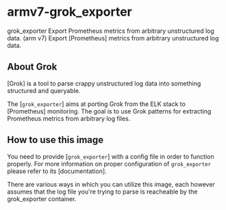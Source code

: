 # armv7-grok_exporter
grok_exporter  Export Prometheus metrics from arbitrary unstructured log data. (arm v7) 
Export [Prometheus] metrics from arbitrary unstructured log data.

## About Grok

[Grok] is a tool to parse crappy unstructured log data into something structured and queryable.

The [`grok_exporter`] aims at porting Grok from the ELK stack to [Prometheus] monitoring. The goal is to use Grok patterns for extracting Prometheus metrics from arbitrary log files.

## How to use this image

You need to provide [`grok_exporter`] with a config file in order to function properly. For more information on proper configuration of `grok_exporter` please refer to its [documentation].

There are various ways in which you can utilize this image, each however assumes that the log file you're trying to parse is reacheable by the grok_exporter container.

